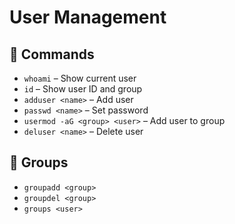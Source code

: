 # User Management

## 🔹 Commands
- `whoami` – Show current user
- `id` – Show user ID and group
- `adduser <name>` – Add user
- `passwd <name>` – Set password
- `usermod -aG <group> <user>` – Add user to group
- `deluser <name>` – Delete user

## 🔹 Groups
- `groupadd <group>`
- `groupdel <group>`
- `groups <user>`